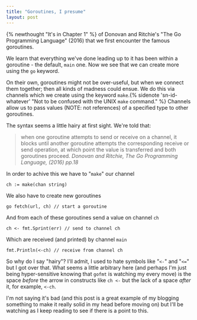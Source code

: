 ```yaml
---
title: "Goroutines, I presume"
layout: post
---
```

{% newthought "It's in Chapter 1" %} of Donovan and Ritchie's "The Go Programming Language" (2016) that we first encounter the famous goroutines.

We learn that everything we've done leading up to it has been within a goroutine - the default, `main` one.  Now we see that we can create more using the `go` keyword.

On their own, goroutines might not be over-useful, but when we connect them together; then all kinds of madness could ensue.  We do this via channels which we create using the keyword `make`.{% sidenote 'sn-id-whatever' "Not to be confused with the UNIX `make` command." %}  Channels allow us to pass values (NOTE: not references) of a specified type to other goroutines.

The syntax seems a little hairy at first sight.  We're told that:

> when one goroutine attempts to send or receive on a channel, it blocks until another goroutine attempts the corresponding receive or send operation, at which point the value is transferred and both goroutines proceed.
<cite>Donovan and Ritchie, The Go Programming Language, (2016) pp.18</cite>

In order to achive this we have to "`make`" our channel

	ch := make(chan string)

We also have to create new goroutines

    go fetch(url, ch) // start a goroutine

And from each of these goroutines send a value on channel `ch`

    ch <- fmt.Sprint(err) // send to channel ch

Which are received (and printed) by channel `main`

	fmt.Println(<-ch) // receive from channel ch

So why do I say "hairy"?  I'll admit, I used to hate symbols like "`<-`" and "`<=`" but I got over that.  What seems a little arbitrary here (and perhaps I'm just being hyper-sensitive knowing that `gofmt` is watching my every move) is the space _before_ the arrow in constructs like `ch <-` but the lack of a space _after_ it, for example, `<-ch`.

I'm not saying it's bad (and this post is a great example of my blogging something to make it really solid in my head before moving on) but I'll be watching as I keep reading to see if there is a point to this.